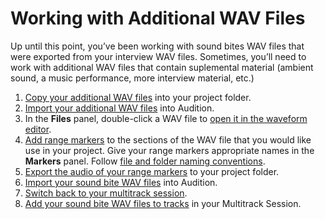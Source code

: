 # Working with Additional WAV Files

Up until this point, you’ve been working with sound bites WAV files that were exported from your interview WAV files. Sometimes, you’ll need to work with additional WAV files that contain suplemental material (ambient sound, a music performance, more interview material, etc.)

1. [Copy your additional WAV files](../listening-and-logging/copying-wav-files-into-project-folder.md) into your project folder.
2. [Import your additional WAV files](../listening-and-logging/importing-wav-files.md) into Audition.
3. In the **Files** panel, double-click a WAV file to [open it in the waveform editor](../listening-and-logging/listening-to-wav-files-in-waveform-editor.md).
4. [Add range markers](../listening-and-logging/adding-range-markers-to-wav-file.md) to the sections of the WAV file that you would like use in your project. Give your range markers appropriate names in the **Markers** panel. Follow [file and folder naming conventions](https://jjloomis.gitbooks.io/file-and-folder-management/content/file-and-folder-naming-conventions.html).
5. [Export the audio of your range markers](../listening-and-logging/exporting-audio-of-range-markers.md) to your project folder.
6. [Import your sound bite WAV files](importing-sound-bite-wav-files.md) into Audition.
7. [Switch back to your multitrack session](switching-between-waveform-editor-and-multitrack-session.md).&#x20;
8. [Add your sound bite WAV files to tracks](adding-sound-bite-wav-files-to-tracks.md) in your Multitrack Session.
